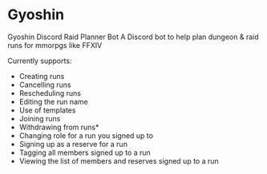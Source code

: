 # Gyoshin
Gyoshin Discord Raid Planner Bot
A Discord bot to help plan dungeon & raid runs for mmorpgs like FFXIV

Currently supports:

* Creating runs
* Cancelling runs
* Rescheduling runs
* Editing the run name
* Use of templates
* Joining runs
* Withdrawing from runs*
* Changing role for a run you signed up to
* Signing up as a reserve for a run
* Tagging all members signed up to a run
* Viewing the list of members and reserves signed up to a run
